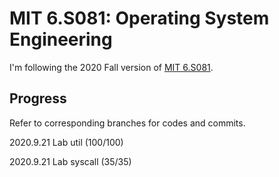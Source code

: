 # MIT 6.S081: Operating System Engineering

I'm following the 2020 Fall version of [MIT 6.S081](https://pdos.csail.mit.edu/6.828/2020/schedule.html).

## Progress

Refer to corresponding branches for codes and commits.

2020.9.21 Lab util (100/100)

2020.9.21 Lab syscall (35/35)

